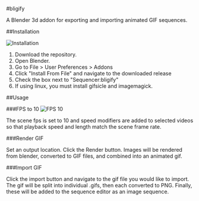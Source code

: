 #bligify

A Blender 3d addon for exporting and importing animated GIF sequences.

##Installation

![Installation](http://i.imgur.com/lAkMmW6.gif)

1. Download the repository. 
2. Open Blender. 
3. Go to File > User Preferences > Addons
4. Click "Install From File" and navigate to the downloaded release
5. Check the box next to "Sequencer:bligify"
6. If using linux, you must install gifsicle and imagemagick.

##Usage

###FPS to 10
![FPS 10](http://i.imgur.com/Nfyh3xb.gif)

The scene fps is set to 10 and speed modifiers are added to selected videos so that playback speed and length match the scene frame rate.

###Render GIF

Set an output location. Click the Render button. Images will be rendered from blender, converted to GIF files, and combined into an animated gif.

###Import GIF

Click the import button and navigate to the gif file you would like to import. The gif will be split into individual .gifs, then each converted to PNG. Finally, these will be added to the sequence editor as an image sequence.
